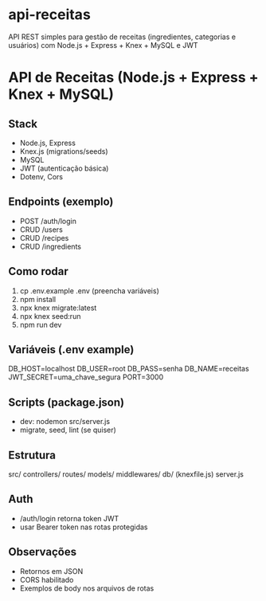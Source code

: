 # api-receitas
API REST simples para gestão de receitas (ingredientes, categorias e usuários) com Node.js + Express + Knex + MySQL e JWT

# API de Receitas (Node.js + Express + Knex + MySQL)

## Stack
- Node.js, Express
- Knex.js (migrations/seeds)
- MySQL
- JWT (autenticação básica)
- Dotenv, Cors

## Endpoints (exemplo)
- POST /auth/login
- CRUD /users
- CRUD /recipes
- CRUD /ingredients

## Como rodar
1. cp .env.example .env  (preencha variáveis)
2. npm install
3. npx knex migrate:latest
4. npx knex seed:run
5. npm run dev

## Variáveis (.env example)
DB_HOST=localhost
DB_USER=root
DB_PASS=senha
DB_NAME=receitas
JWT_SECRET=uma_chave_segura
PORT=3000

## Scripts (package.json)
- dev: nodemon src/server.js
- migrate, seed, lint (se quiser)

## Estrutura
src/
  controllers/
  routes/
  models/
  middlewares/
  db/ (knexfile.js)
  server.js

## Auth
- /auth/login retorna token JWT
- usar Bearer token nas rotas protegidas

## Observações
- Retornos em JSON
- CORS habilitado
- Exemplos de body nos arquivos de rotas
